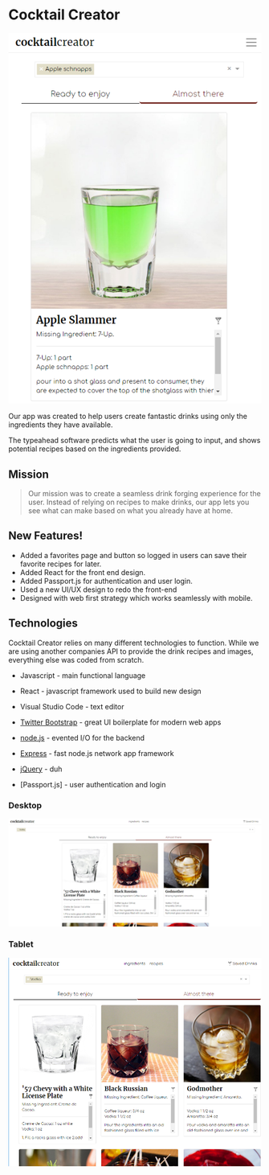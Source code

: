 # Cocktail Creator

![IMG](client/src/assets/images/mobile_ss.png)



Our app was created to help users create fantastic drinks using only the ingredients they have available.

The typeahead software predicts what the user is going to input, and shows potential recipes based on the ingredients provided.

## Mission

> Our mission was to create a seamless
> drink forging experience for the user.
> Instead of relying on recipes to make drinks, 
> our app lets you see what can make based on 
> what you already have at home.

## New Features!

  - Added a favorites page and button so logged in users can save their favorite recipes for later.
  - Added React for the front end design.
  - Added Passport.js for authentication and user login.
  - Used a new UI/UX design to redo the front-end
  - Designed with web first strategy which works seamlessly with mobile.

## Technologies 

Cocktail Creator relies on many different technologies to function. While we are using another companies API to provide the drink recipes and images, everything else was coded from scratch. 

* Javascript - main functional language
* React - javascript framework used to build new design
* Visual Studio Code - text editor
* [Twitter Bootstrap] - great UI boilerplate for modern web apps
* [node.js] - evented I/O for the backend
* [Express] - fast node.js network app framework 
* [jQuery] - duh
* [Passport.js] - user authentication and login

   [Visual Studio]: <https://visualstudio.microsoft.com>
   [Ace Editor]: <http://ace.ajax.org>
   [node.js]: <http://nodejs.org>
   [Twitter Bootstrap]: <http://twitter.github.com/bootstrap/>
   [jQuery]: <http://jquery.com>
   [express]: <http://expressjs.com>
   [React]: <http://reactjs.org>
   [ESLint]: <http://eslint.com>

### Desktop
   ![IMG](client/src/assets/images/live_demo.png)
### Tablet

   ![IMG](client/src/assets/images/tablet_ss.png)
